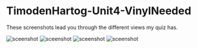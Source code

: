 # TimodenHartog-Unit4-VinylNeeded

These screenshots lead you through the different views my quiz has.

![sceenshot](Quizscreen2.png)
![sceenshot](Quizscreen3.png)
![sceenshot](Quizscreen4.png)
![sceenshot](Quizscreen5.png)
